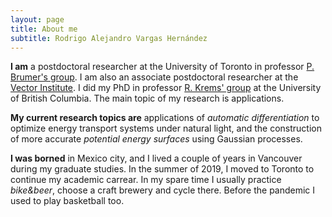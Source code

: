 ```yaml
---
layout: page
title: About me
subtitle: Rodrigo Alejandro Vargas Hernández
---
```


**I am** a postdoctoral researcher at the University of Toronto in professor [P. Brumer's group](https://www.chemistry.utoronto.ca/people/directories/all-faculty/paul-brumer). I am also an associate postdoctoral researcher at the [Vector Institute](https://vectorinstitute.ai/about/).
I did my PhD in professor [R. Krems' group](https://groups.chem.ubc.ca/krems/) at the University of British Columbia. The main topic of my research is applications.

**My current research topics are** applications of *automatic differentiation* to optimize energy transport systems under natural light, and the construction of more accurate *potential energy surfaces* using Gaussian processes.

**I was borned** in Mexico city, and I lived a couple of years in Vancouver during my graduate studies. In the summer of 2019, I moved to Toronto to continue my academic carrear. 
In my spare time I usually practice *bike&beer*, choose a craft brewery and cycle there. Before the pandemic I used to play basketball too. 
